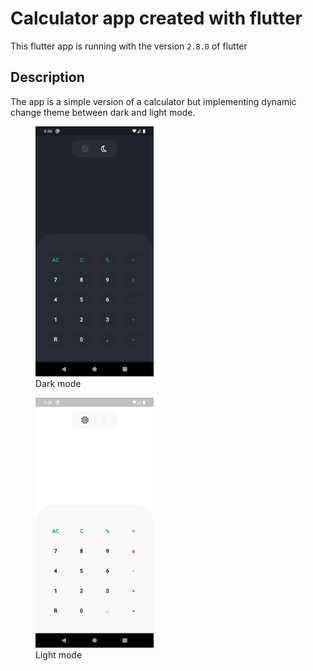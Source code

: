 # Calculator app created with flutter

This flutter app is running with the version `2.8.0` of flutter

## Description

The app is a simple version of a calculator but implementing dynamic change theme between dark and light mode.

<figure>
    <img src="/screenshots/dark_mode.png" alt="Dark mode" height="400" />
    <figcaption>Dark mode</figcaption>
</figure>

<figure>
    <img src="/screenshots/light_mode.png" alt="Light mode" height="400" />
    <figcaption>Light mode</figcaption>
</figure>
